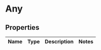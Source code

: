 

# Any


## Properties

| Name | Type | Description | Notes |
|------------ | ------------- | ------------- | -------------|



